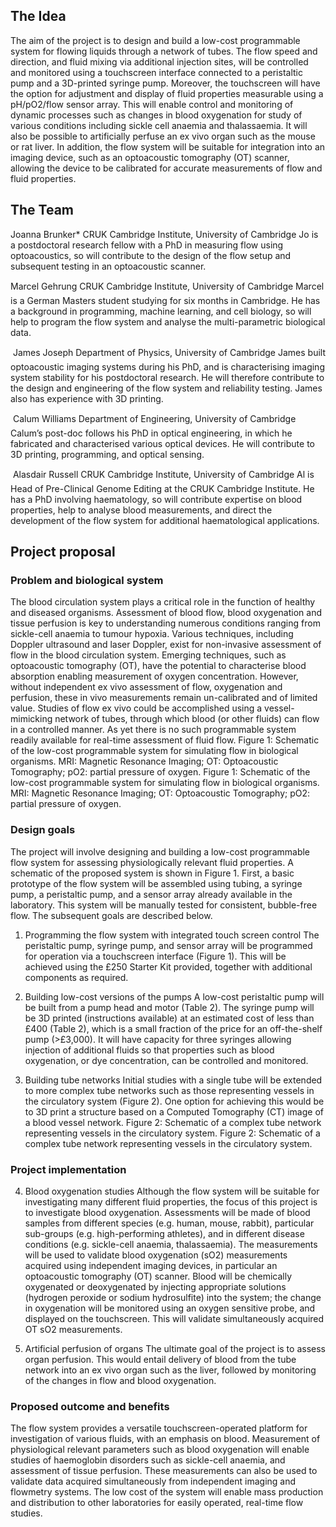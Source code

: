 ## The Idea

The aim of the project is to design and build a low-cost programmable system for flowing liquids through a network of tubes. The flow speed and direction, and fluid mixing via additional injection sites, will be controlled and monitored using a touchscreen interface connected to a peristaltic pump and a 3D-printed syringe pump. Moreover, the touchscreen will have the option for adjustment and display of fluid properties measurable using a pH/pO2/flow sensor array. This will enable control and monitoring of dynamic processes such as changes in blood oxygenation for study of various conditions including sickle cell anaemia and thalassaemia. It will also be possible to artificially perfuse an ex vivo organ such as the mouse or rat liver. In addition, the flow system will be suitable for integration into an imaging device, such as an optoacoustic tomography (OT) scanner, allowing the device to be calibrated for accurate measurements of flow and fluid properties.

## The Team

Joanna Brunker*       CRUK Cambridge Institute, University of Cambridge
Jo is a postdoctoral research fellow with a PhD in measuring flow using optoacoustics, so will contribute to the design of the flow setup and subsequent testing in an optoacoustic scanner.

Marcel Gehrung          CRUK Cambridge Institute, University of Cambridge
Marcel is a German Masters student studying for six months in Cambridge. He has a background in programming, machine learning, and cell biology, so will help to program the flow system and analyse the multi-parametric biological data.

 James Joseph                Department of Physics, University of Cambridge
James built optoacoustic imaging systems during his PhD, and is characterising imaging system stability for his postdoctoral research. He will therefore contribute to the design and engineering of the flow system and reliability testing. James also has experience with 3D printing.

 Calum Williams           Department of Engineering, University of Cambridge
Calum’s post-doc follows his PhD in optical engineering, in which he fabricated and characterised various optical devices. He will contribute to 3D printing, programming, and optical sensing.

 Alasdair Russell          CRUK Cambridge Institute, University of Cambridge
Al is Head of Pre-Clinical Genome Editing at the CRUK Cambridge Institute. He has a PhD involving haematology, so will contribute expertise on blood properties, help to analyse blood measurements, and direct the development of the flow system for additional haematological applications.

## Project proposal

### Problem and biological system
The blood circulation system plays a critical role in the function of healthy and diseased organisms. Assessment of blood flow, blood oxygenation and tissue perfusion is key to understanding numerous conditions ranging from sickle-cell anaemia to tumour hypoxia. Various techniques, including Doppler ultrasound and laser Doppler, exist for non-invasive assessment of flow in the blood circulation system. Emerging techniques, such as optoacoustic tomography (OT), have the potential to characterise blood absorption enabling measurement of oxygen concentration. However, without independent ex vivo assessment of flow, oxygenation and perfusion, these in vivo measurements remain un-calibrated and of limited value. Studies of flow ex vivo could be accomplished using a vessel-mimicking network of tubes, through which blood (or other fluids) can flow in a controlled manner. As yet there is no such programmable system readily available for real-time assessment of fluid flow.
Figure 1: Schematic of the low-cost programmable system for simulating flow in biological organisms. MRI: Magnetic Resonance Imaging; OT: Optoacoustic Tomography; pO2: partial pressure of oxygen.
Figure 1: Schematic of the low-cost programmable system for simulating flow in biological organisms. MRI: Magnetic Resonance Imaging; OT: Optoacoustic Tomography; pO2: partial pressure of oxygen.

### Design goals
The project will involve designing and building a low-cost programmable flow system for assessing physiologically relevant fluid properties. A schematic of the proposed system is shown in Figure 1. First, a basic prototype of the flow system will be assembled using tubing, a syringe pump, a peristaltic pump, and a sensor array already available in the laboratory. This system will be manually tested for consistent, bubble-free flow. The subsequent goals are described below.

1. Programming the flow system with integrated touch screen control
The peristaltic pump, syringe pump, and sensor array will be programmed for operation via a touchscreen interface (Figure 1). This will be achieved using the £250 Starter Kit provided, together with additional components as required.

2. Building low-cost versions of the pumps
A low-cost peristaltic pump will be built from a pump head and motor (Table 2).
The syringe pump will be 3D printed (instructions available) at an estimated cost of less than £400 (Table 2), which is a small fraction of the price for an off-the-shelf pump (>£3,000). It will have capacity for three syringes allowing injection of additional fluids so that properties such as blood oxygenation, or dye concentration, can be controlled and monitored.

3. Building tube networks
Initial studies with a single tube will be extended to more complex tube networks such as those representing vessels in the circulatory system (Figure 2). One option for achieving this would be to 3D print a structure based on a Computed Tomography (CT) image of a blood vessel network.
Figure 2: Schematic of a complex tube network representing vessels in the circulatory system.
Figure 2: Schematic of a complex tube network representing vessels in the circulatory system.

### Project implementation

4. Blood oxygenation studies
Although the flow system will be suitable for investigating many different fluid properties, the focus of this project is to investigate blood oxygenation. Assessments will be made of blood samples from different species (e.g. human, mouse, rabbit), particular sub-groups (e.g. high-performing athletes), and in different disease conditions (e.g. sickle-cell anaemia, thalassaemia). The measurements will be used to validate blood oxygenation (sO2) measurements acquired using independent imaging devices, in particular an optoacoustic tomography (OT) scanner. Blood will be chemically oxygenated or deoxygenated by injecting appropriate solutions (hydrogen peroxide or sodium hydrosulfite) into the system; the change in oxygenation will be monitored using an oxygen sensitive probe, and displayed on the touchscreen. This will validate simultaneously acquired OT sO2 measurements.

5. Artificial perfusion of organs
The ultimate goal of the project is to assess organ perfusion. This would entail delivery of blood from the tube network into an ex vivo organ such as the liver, followed by monitoring of the changes in flow and blood oxygenation.

### Proposed outcome and benefits
The flow system provides a versatile touchscreen-operated platform for investigation of various fluids, with an emphasis on blood. Measurement of physiological relevant parameters such as blood oxygenation will enable studies of haemoglobin disorders such as sickle-cell anaemia, and assessment of tissue perfusion. These measurements can also be used to validate data acquired simultaneously from independent imaging and flowmetry systems. The low cost of the system will enable mass production and distribution to other laboratories for easily operated, real-time flow studies.
